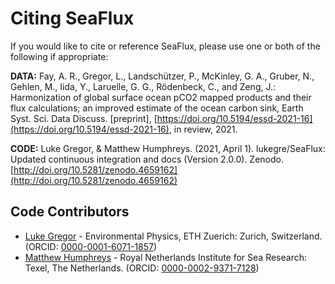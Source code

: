 Citing SeaFlux
==============

If you would like to cite or reference SeaFlux, please use one or both of the following if appropriate:

**DATA:** Fay, A. R., Gregor, L., Landschützer, P., McKinley, G. A., Gruber, N., Gehlen, M., Iida, Y., Laruelle, G. G., Rödenbeck, C., and Zeng, J.: Harmonization of global surface ocean pCO2 mapped products and their flux calculations; an improved estimate of the ocean carbon sink, Earth Syst. Sci. Data Discuss. [preprint], [https://doi.org/10.5194/essd-2021-16](https://doi.org/10.5194/essd-2021-16), in review, 2021.

**CODE:** Luke Gregor, & Matthew Humphreys. (2021, April 1). lukegre/SeaFlux: Updated continuous integration and docs (Version 2.0.0). Zenodo. [http://doi.org/10.5281/zenodo.4659162](http://doi.org/10.5281/zenodo.4659162)


Code Contributors
-----------------

- [Luke Gregor](https://github.com/luke-gregor) - Environmental Physics, ETH Zuerich: Zurich, Switzerland. (ORCID: [0000-0001-6071-1857](https://orcid.org/0000-0001-6071-1857))
- [Matthew Humphreys](https://github.com/mvdh7) - Royal Netherlands Institute for Sea Research: Texel, The Netherlands. (ORCID: [0000-0002-9371-7128](http://orcid.org/0000-0002-9371-7128))
